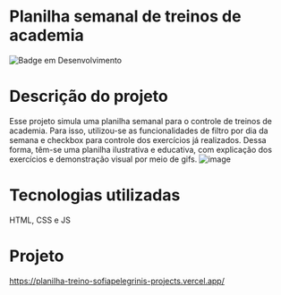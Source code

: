 # Planilha semanal de treinos de academia
![Badge em Desenvolvimento](http://img.shields.io/static/v1?label=STATUS&message=EM%20DESENVOLVIMENTO&color=GREEN&style=for-the-badge)

# Descrição do projeto
Esse projeto simula uma planilha semanal para o controle de treinos de academia. Para isso, utilizou-se as funcionalidades de filtro por dia da semana e checkbox para controle dos exercícios já realizados. Dessa forma, têm-se uma planilha ilustrativa e educativa, com explicação dos exercícios e demonstração visual por meio de gifs.
![image](https://github.com/sofiapelegrini/planilha-treino/assets/142181059/ee9a0507-80fb-4ed6-be3b-96710d8437ba)

# Tecnologias utilizadas
HTML, CSS e JS

# Projeto
https://planilha-treino-sofiapelegrinis-projects.vercel.app/
